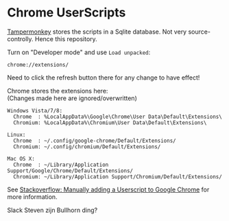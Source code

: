 Chrome UserScripts
==================

[Tampermonkey](https://chrome.google.com/webstore/detail/tampermonkey/dhdgffkkebhmkfjojejmpbldmpobfkfo?hl=en)
stores the scripts in a Sqlite database. Not very source-controlly. Hence this repository.


Turn on "Developer mode" and use `Load unpacked`:  
```
chrome://extensions/
```

Need to click the refresh button there for any change to have effect!



Chrome stores the extensions here:  
(Changes made here are ignored/overwritten)  
```
Windows Vista/7/8:
  Chrome  : %LocalAppData%\Google\Chrome\User Data\Default\Extensions\
  Chromium: %LocalAppData%\Chromium\User Data\Default\Extensions\

Linux:
  Chrome  : ~/.config/google-chrome/Default/Extensions/
  Chromium: ~/.config/chromium/Default/Extensions/

Mac OS X:
  Chrome  : ~/Library/Application Support/Google/Chrome/Default/Extensions/
  Chromium: ~/Library/Application Support/Chromium/Default/Extensions/
```

See [Stackoverflow: Manually adding a Userscript to Google Chrome](https://stackoverflow.com/questions/5258989/manually-adding-a-userscript-to-google-chrome/5259212)
for more information.


Slack Steven zijn Bullhorn ding?
